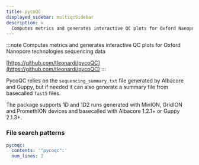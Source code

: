 ```yaml
---
title: pycoQC
displayed_sidebar: multiqcSidebar
description: >
  Computes metrics and generates interactive QC plots for Oxford Nanopore technologies sequencing data
---
```


<!--
~~~~~ DO NOT EDIT ~~~~~
This file is autogenerated from the MultiQC module python docstring.
Do not edit the markdown, it will be overwritten.

File path for the source of this content: multiqc/modules/pycoqc/pycoqc.py
~~~~~~~~~~~~~~~~~~~~~~~
-->

:::note
Computes metrics and generates interactive QC plots for Oxford Nanopore technologies sequencing data

[https://github.com/tleonardi/pycoQC](https://github.com/tleonardi/pycoQC)
:::

PycoQC relies on the `sequencing_summary.txt` file generated by Albacore and Guppy,
but if needed it can also generate a summary file from basecalled `fast5` files.

The package supports 1D and 1D2 runs generated with MinION, GridION and PromethION
devices and basecalled with Albacore 1.2.1+ or Guppy 2.1.3+.

### File search patterns

```yaml
pycoqc:
  contents: '"pycoqc":'
  num_lines: 2
```
